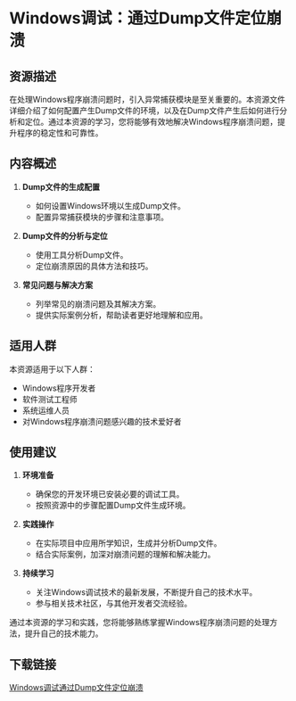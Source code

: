 # Windows调试：通过Dump文件定位崩溃

## 资源描述

在处理Windows程序崩溃问题时，引入异常捕获模块是至关重要的。本资源文件详细介绍了如何配置产生Dump文件的环境，以及在Dump文件产生后如何进行分析和定位。通过本资源的学习，您将能够有效地解决Windows程序崩溃问题，提升程序的稳定性和可靠性。

## 内容概述

1. **Dump文件的生成配置**
   - 如何设置Windows环境以生成Dump文件。
   - 配置异常捕获模块的步骤和注意事项。

2. **Dump文件的分析与定位**
   - 使用工具分析Dump文件。
   - 定位崩溃原因的具体方法和技巧。

3. **常见问题与解决方案**
   - 列举常见的崩溃问题及其解决方案。
   - 提供实际案例分析，帮助读者更好地理解和应用。

## 适用人群

本资源适用于以下人群：

- Windows程序开发者
- 软件测试工程师
- 系统运维人员
- 对Windows程序崩溃问题感兴趣的技术爱好者

## 使用建议

1. **环境准备**
   - 确保您的开发环境已安装必要的调试工具。
   - 按照资源中的步骤配置Dump文件生成环境。

2. **实践操作**
   - 在实际项目中应用所学知识，生成并分析Dump文件。
   - 结合实际案例，加深对崩溃问题的理解和解决能力。

3. **持续学习**
   - 关注Windows调试技术的最新发展，不断提升自己的技术水平。
   - 参与相关技术社区，与其他开发者交流经验。

通过本资源的学习和实践，您将能够熟练掌握Windows程序崩溃问题的处理方法，提升自己的技术能力。

## 下载链接

[Windows调试通过Dump文件定位崩溃](https://pan.quark.cn/s/83573b7c32b0)
